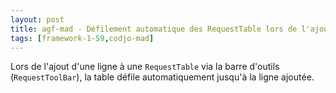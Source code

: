 ```yaml
---
layout: post
title: agf-mad - Défilement automatique des RequestTable lors de l'ajout d'une ligne
tags: [framework-1-59,codjo-mad]
---
```

Lors de l'ajout d'une ligne à une ```RequestTable``` via la barre d'outils (```RequestToolBar```), la table défile automatiquement jusqu'à la ligne ajoutée.